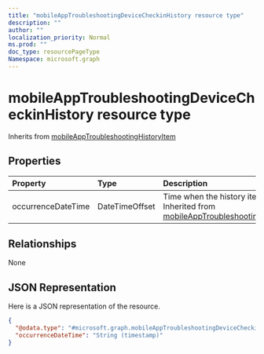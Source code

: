```yaml
---
title: "mobileAppTroubleshootingDeviceCheckinHistory resource type"
description: ""
author: ""
localization_priority: Normal
ms.prod: ""
doc_type: resourcePageType
Namespace: microsoft.graph
---
```



# mobileAppTroubleshootingDeviceCheckinHistory resource type




Inherits from [mobileAppTroubleshootingHistoryItem](../resources/mobileAppTroubleshootingHistoryItem.md)

## Properties
|Property|Type|Description|
|:---|:---|:---|
|occurrenceDateTime|DateTimeOffset|Time when the history item occurred. Inherited from [mobileAppTroubleshootingHistoryItem](../resources/mobileAppTroubleshootingHistoryItem.md)|

## Relationships
None

## JSON Representation
Here is a JSON representation of the resource.
<!-- {
  "blockType": "resource",
  "@odata.type": "microsoft.graph.mobileAppTroubleshootingDeviceCheckinHistory"
}
-->
``` json
{
  "@odata.type": "#microsoft.graph.mobileAppTroubleshootingDeviceCheckinHistory",
  "occurrenceDateTime": "String (timestamp)"
}
```

